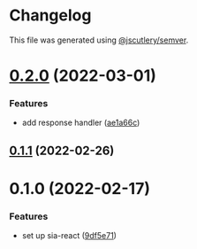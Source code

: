 # Changelog

This file was generated using [@jscutlery/semver](https://github.com/jscutlery/semver).

# [0.2.0](https://github.com/SiaFoundation/web/compare/sia-react-0.1.1...sia-react-0.2.0) (2022-03-01)


### Features

* add response handler ([ae1a66c](https://github.com/SiaFoundation/web/commit/ae1a66c138cd0e9cb65c6f82f5a2cdda4adf5a8d))



## [0.1.1](https://github.com/SiaFoundation/web/compare/sia-react-0.1.0...sia-react-0.1.1) (2022-02-26)



# 0.1.0 (2022-02-17)


### Features

* set up sia-react ([9df5e71](https://github.com/SiaFoundation/web/commit/9df5e719b74383d5fbe92ff2aa626aed434869d0))
